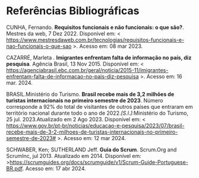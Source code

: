 # Referências Bibliográficas


>  

CUNHA, Fernando. **Requisitos funcionais e não funcionais: o que são?**. Mestres da web, 7 Dez 2022. Disponível em: < https://www.mestresdaweb.com.br/tecnologias/requisitos-funcionais-e-nao-funcionais-o-que-sao >. Acesso em: 08 mar 2023. 

 

CAZARRÉ, Marleta . **Imigrantes enfrentam falta de informação no país, diz pesquisa**. Agência Brasil, 13 Nov 2015. Disponível em: < https://agenciabrasil.ebc.com.br/geral/noticia/2015-11/imigrantes-enfrentam-falta-de-informacao-no-pais-diz-pesquisa  >. Acesso em: 16 mar. 2024. 

 

 

BRASIL.Ministério do Turismo. **Brasil recebe mais de 3,2 milhões de turistas internacionais no primeiro semestre de 2023**. Número corresponde a 92% do total de visitantes de outros países que entraram em território nacional durante todo o ano de 2022.*[S.l.]*:Ministério do Turismo, 25 jul. 2023.Atualizado em 2 Ago 2023. Disponível em: <  https://www.gov.br/pt-br/noticias/educacao-e-pesquisa/2023/07/brasil-recebe-mais-de-3-2-milhoes-de-turistas-internacionais-no-primeiro-semestre-de-2023#  >. Acesso em: 12 mar 2024. 

 
SCHWABER, Ken; SUTHERLAND Jeff. **Guia do Scrum**.  Scrum.Org and ScrumInc, jul 2013. Atualizado em 2014. Disponível em: >https://scrumguides.org/docs/scrumguide/v1/Scrum-Guide-Portuguese-BR.pdf. Acesso em: 17 abr 2024.
